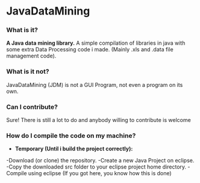 # JavaDataMining

### What is it? ###
**A Java data mining library.** A simple compilation of libraries in java with some extra Data Processing code i made.
(Mainly .xls and .data file management code).

### What is it not? ###
JavaDataMining (JDM) is not a GUI Program, not even a program on its own.

### Can I contribute? ###
Sure! There is still a lot to do and anybody willing to contribute is welcome


### How do I compile the code on my machine? ###

- **Temporary (Until i build the project correctly):**

-Download (or clone) the repository.
-Create a new Java Project on eclipse.
-Copy the downloaded src folder to your eclipse project home directory.
-Compile using eclipse (If you got here, you know how this is done)

